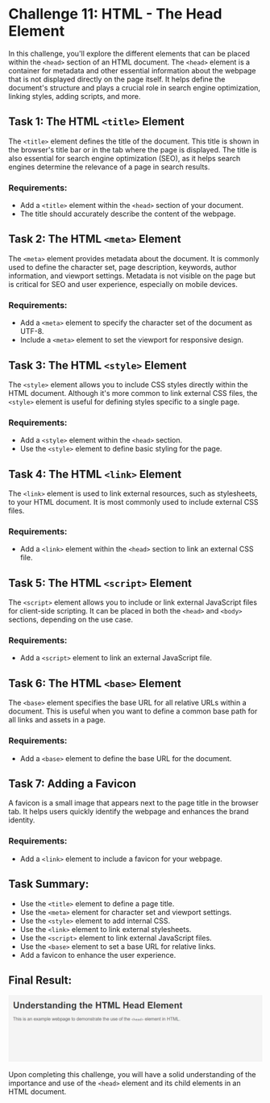 # Challenge 11: HTML - The Head Element

In this challenge, you'll explore the different elements that can be placed within the `<head>` section of an HTML document. The `<head>` element is a container for metadata and other essential information about the webpage that is not displayed directly on the page itself. It helps define the document's structure and plays a crucial role in search engine optimization, linking styles, adding scripts, and more.

## Task 1: The HTML `<title>` Element

The `<title>` element defines the title of the document. This title is shown in the browser's title bar or in the tab where the page is displayed. The title is also essential for search engine optimization (SEO), as it helps search engines determine the relevance of a page in search results.

### Requirements:
- Add a `<title>` element within the `<head>` section of your document. 
- The title should accurately describe the content of the webpage.

## Task 2: The HTML `<meta>` Element

The `<meta>` element provides metadata about the document. It is commonly used to define the character set, page description, keywords, author information, and viewport settings. Metadata is not visible on the page but is critical for SEO and user experience, especially on mobile devices.

### Requirements:
- Add a `<meta>` element to specify the character set of the document as UTF-8.
- Include a `<meta>` element to set the viewport for responsive design.

## Task 3: The HTML `<style>` Element

The `<style>` element allows you to include CSS styles directly within the HTML document. Although it's more common to link external CSS files, the `<style>` element is useful for defining styles specific to a single page.

### Requirements:
- Add a `<style>` element within the `<head>` section.
- Use the `<style>` element to define basic styling for the page.

## Task 4: The HTML `<link>` Element

The `<link>` element is used to link external resources, such as stylesheets, to your HTML document. It is most commonly used to include external CSS files.

### Requirements:
- Add a `<link>` element within the `<head>` section to link an external CSS file.

## Task 5: The HTML `<script>` Element

The `<script>` element allows you to include or link external JavaScript files for client-side scripting. It can be placed in both the `<head>` and `<body>` sections, depending on the use case.

### Requirements:
- Add a `<script>` element to link an external JavaScript file.

## Task 6: The HTML `<base>` Element

The `<base>` element specifies the base URL for all relative URLs within a document. This is useful when you want to define a common base path for all links and assets in a page.

### Requirements:
- Add a `<base>` element to define the base URL for the document.

## Task 7: Adding a Favicon

A favicon is a small image that appears next to the page title in the browser tab. It helps users quickly identify the webpage and enhances the brand identity.

### Requirements:
- Add a `<link>` element to include a favicon for your webpage.

## Task Summary:

- Use the `<title>` element to define a page title.
- Use the `<meta>` element for character set and viewport settings.
- Use the `<style>` element to add internal CSS.
- Use the `<link>` element to link external stylesheets.
- Use the `<script>` element to link external JavaScript files.
- Use the `<base>` element to set a base URL for relative links.
- Add a favicon to enhance the user experience.

## Final Result:
![Fianl Result Image](../Result%20Images/FinalResultChallenge11.png)

Upon completing this challenge, you will have a solid understanding of the importance and use of the `<head>` element and its child elements in an HTML document.
